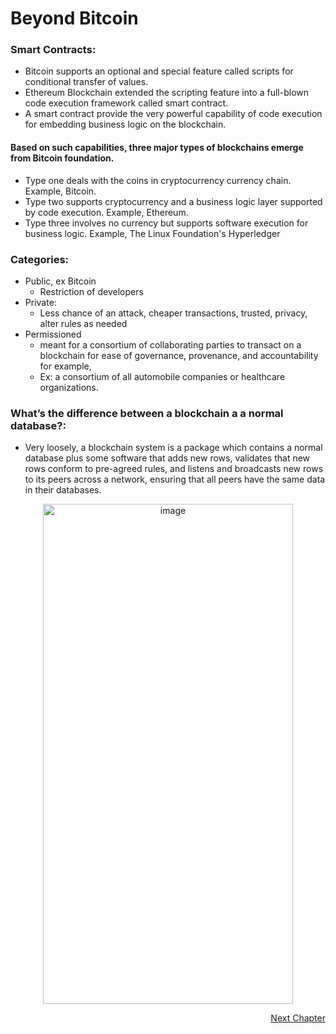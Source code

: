 # Beyond Bitcoin

### Smart Contracts:

- Bitcoin supports an optional and special feature called scripts for conditional transfer of values. 
- Ethereum Blockchain extended the scripting feature into a full-blown code execution framework called smart contract. 
- A smart contract provide the very powerful capability of code execution for embedding business logic on the blockchain. 

#### Based on such capabilities, three major types of blockchains emerge from Bitcoin foundation.

- Type one deals with the coins in cryptocurrency currency chain. Example, Bitcoin. 
- Type two supports cryptocurrency and a business logic layer supported by code execution. Example, Ethereum. 
- Type three involves no currency but supports software execution for business logic. Example, The Linux Foundation's Hyperledger


### Categories:

- Public, ex Bitcoin
	- Restriction of developers 
- Private:
	- Less chance of an attack, cheaper transactions, trusted, privacy, alter rules as needed
- Permissioned
	- meant for a consortium of collaborating parties to transact on a blockchain for ease of governance, provenance, and accountability for example, 
	- Ex: a consortium of all automobile companies or healthcare organizations. 	
	
	
### What’s the difference between a blockchain a a normal database?:

- Very loosely, a blockchain system is a package which contains a normal database plus some software that adds new rows, validates that new rows conform to pre-agreed rules, and listens and broadcasts new rows to its peers across a network, ensuring that all peers have the same data in their databases.

<p align="center">
	<img height="800" width="400" align='centre' alt="image" src="https://user-images.githubusercontent.com/10133554/185740491-3db2e0d1-9056-419e-aa94-f3cd9e624da7.png">
</p>

<p align="right">
   <a href=“./Key Takeaways.md”>Next Chapter</a>
</p>
